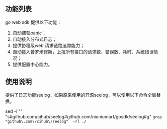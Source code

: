 ## 功能列表
go web sdk 提供以下功能：
1. 自动捕获panic；
2. 自动接入分布式日志；
3. 提供协程级web 请求链路追踪能力；
4. 自动接入普罗米修斯，上报所有接口的请求数、错误数、耗时、系统错误情况；
5. 提供配置中心能力。

## 使用说明
提供了日志功能seelog，如果原来使用的开源seelog，可以使用以下命令全局替换。

sed -i "" "s#github.com/cihub/seelog#github.com/niuniumart/gosdk/seelog#g" `grep "github\.com\/cihub\/seelog"  -rl ./`
